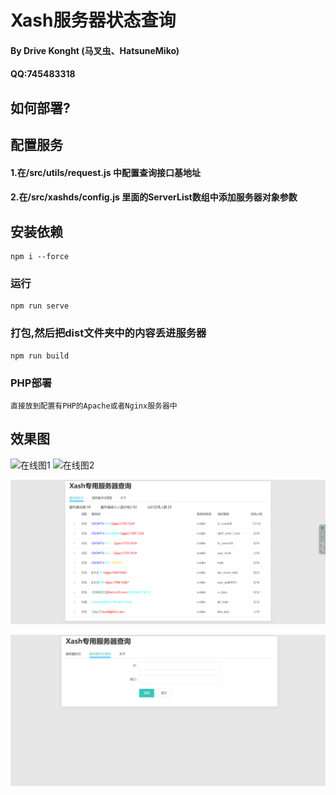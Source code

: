 # Xash服务器状态查询
#### By Drive Konght (马叉虫、HatsuneMiko)
#### QQ:745483318

## 如何部署?
## 配置服务
#### 1.在/src/utils/request.js 中配置查询接口基地址
#### 2.在/src/xashds/config.js 里面的ServerList数组中添加服务器对象参数

## 安装依赖
```
npm i --force
```

### 运行
```
npm run serve
```

### 打包,然后把dist文件夹中的内容丢进服务器
```
npm run build
```

### PHP部署
```
直接放到配置有PHP的Apache或者Nginx服务器中
```



## 效果图
![在线图1](http://cstrike.online:4396/GitHubIMG/1.png)
![在线图2](http://cstrike.online:4396/GitHubIMG/2.png)

![1](效果图\1.png)

![2](效果图\2.png)
